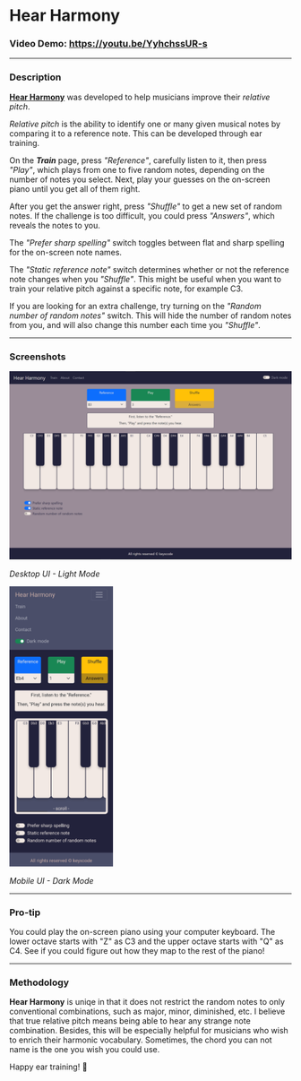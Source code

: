 # Hear Harmony
### Video Demo: https://youtu.be/YyhchssUR-s

---

### Description

[**Hear Harmony**](https://keyxcode.github.io/hear-harmony/) was developed to help musicians improve their *relative pitch*. 

*Relative pitch* is the ability to identify one or many given musical notes by comparing it to a reference note. This can be developed through ear training.

On the ***Train*** page, press *"Reference"*, carefully listen to it, then press *"Play"*, which plays from one to five random notes, depending on the number of notes you select. Next, play your guesses on the on-screen piano until you get all of them right.

After you get the answer right, press *"Shuffle"* to get a new set of random notes. If the challenge is too difficult, you could press *"Answers"*, which reveals the notes to you.

The *"Prefer sharp spelling"* switch toggles between flat and sharp spelling for the on-screen note names.

The *"Static reference note"* switch determines whether or not the reference note changes when you *"Shuffle"*. This might be useful when you want to train your relative pitch against a specific note, for example C3.

If you are looking for an extra challenge, try turning on the *"Random number of random notes"* switch. This will hide the number of random notes from you, and will also change this number each time you *"Shuffle"*. 

---

### Screenshots

<img src="Images/DesktopUI.png" alt="Desktop UI"/>

*Desktop UI - Light Mode*

<img src="Images/MobileUI.png" alt="Mobile Dark UI" style="height: 500px"/>

*Mobile UI - Dark Mode*

---

### Pro-tip

You could play the on-screen piano using your computer keyboard. The lower octave starts with "Z" as C3 and the upper octave starts with "Q" as C4. See if you could figure out how they map to the rest of the piano!

---

### Methodology

**Hear Harmony** is uniqe in that it does not restrict the random notes to only conventional combinations, such as major, minor, diminished, etc. I believe that true relative pitch means being able to hear any strange note combination. Besides, this will be especially helpful for musicians who wish to enrich their harmonic vocabulary. Sometimes, the chord you can not name is the one you wish you could use.

Happy ear training! 🎹


